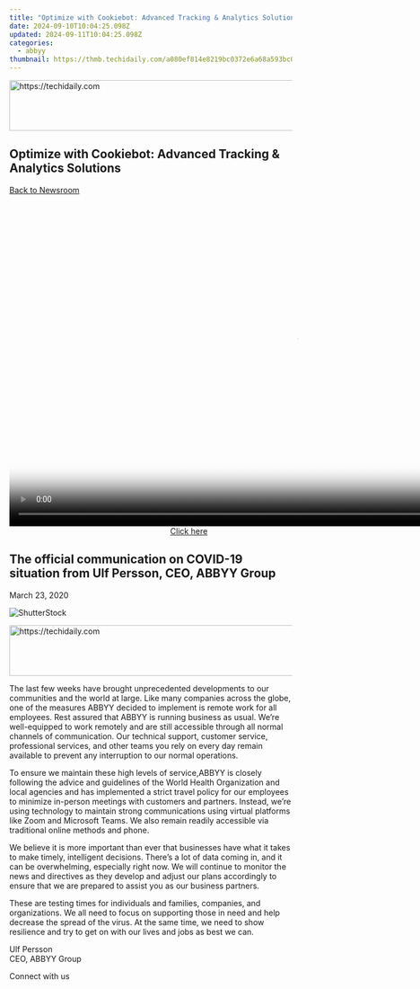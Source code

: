```yaml
---
title: "Optimize with Cookiebot: Advanced Tracking & Analytics Solutions"
date: 2024-09-10T10:04:25.098Z
updated: 2024-09-11T10:04:25.098Z
categories:
  - abbyy
thumbnail: https://thmb.techidaily.com/a080ef814e8219bc0372e6a68a593bc00b4cb1212abb381c555dc4e79829ce23.jpg
---
```






<!-- affiliate ads begin -->
<a href="https://bluettius.sjv.io/c/5597632/2139111/17108" target="_top" id="2139111">
  <img src="//a.impactradius-go.com/display-ad/17108-2139111" border="0" alt="https://techidaily.com" width="728" height="90"/>
</a>
<img height="0" width="0" src="https://bluettius.sjv.io/i/5597632/2139111/17108" style="position:absolute;visibility:hidden;" border="0" />
<!-- affiliate ads end -->




## Optimize with Cookiebot: Advanced Tracking & Analytics Solutions

[Back to Newsroom](https://tools.techidaily.com/abbyy/products/)





<!-- affiliate ads begin -->
<span id="1444782">
					<video width="1024" height="576" style="cursor:pointer"
           poster="//a.impactradius-go.com/display-clicktoplayimage/1444782.png"
           onclick="if(!this.playClicked){this.play();this.setAttribute('controls',true);this.playClicked=true;}">
	   <source src="//a.impactradius-go.com/display-ad/14559-1444782">
	   <img src="//a.impactradius-go.com/display-clicktoplayimage/1444782.png" style="border: none; height: 100%; width: 100%; object-fit: contain">
	</video>
	<div style="width:640px;text-align:center"><a href="javascript:window.open(decodeURIComponent('https%3A%2F%2Fpropmoneyinc.pxf.io%2Fc%2F5597632%2F1444782%2F14559'), '_blank');void(0);">Click here</a></div>
</span>
<img height="0" width="0" src="https://imp.pxf.io/i/5597632/1444782/14559" style="position:absolute;visibility:hidden;" border="0" />
<!-- affiliate ads end -->




## The official communication on COVID-19 situation from Ulf Persson, CEO, ABBYY Group

March 23, 2020

![ShutterStock](https://content.abbyy.com/-/media/project/abbyy/abbyy/branchtemplates/shutterstock_1272462163_1296-x-729.jpg?h=729&iar=0&w=1296)





<!-- affiliate ads begin -->
<a href="https://appsumo.8odi.net/c/5597632/2123727/7443" target="_top" id="2123727">
  <img src="//a.impactradius-go.com/display-ad/7443-2123727" border="0" alt="https://techidaily.com" width="728" height="90"/>
</a>
<img height="0" width="0" src="https://appsumo.8odi.net/i/5597632/2123727/7443" style="position:absolute;visibility:hidden;" border="0" />
<!-- affiliate ads end -->




The last few weeks have brought unprecedented developments to our communities and the world at large. Like many companies across the globe, one of the measures ABBYY decided to implement is remote work for all employees. Rest assured that ABBYY is running business as usual. We’re well-equipped to work remotely and are still accessible through all normal channels of communication. Our technical support, customer service, professional services, and other teams you rely on every day remain available to prevent any interruption to our normal operations.

To ensure we maintain these high levels of service,ABBYY is closely following the advice and guidelines of the World Health Organization and local agencies and has implemented a strict travel policy for our employees to minimize in-person meetings with customers and partners. Instead, we’re using technology to maintain strong communications using virtual platforms like Zoom and Microsoft Teams. We also remain readily accessible via traditional online methods and phone.

We believe it is more important than ever that businesses have what it takes to make timely, intelligent decisions. There’s a lot of data coming in, and it can be overwhelming, especially right now. We will continue to monitor the news and directives as they develop and adjust our plans accordingly to ensure that we are prepared to assist you as our business partners.

These are testing times for individuals and families, companies, and organizations. We all need to focus on supporting those in need and help decrease the spread of the virus. At the same time, we need to show resilience and try to get on with our lives and jobs as best we can.

Ulf Persson  
CEO, ABBYY Group

Connect with us

<ins class="adsbygoogle"
     style="display:block"
     data-ad-format="autorelaxed"
     data-ad-client="ca-pub-7571918770474297"
     data-ad-slot="1223367746"></ins>



<ins class="adsbygoogle"
     style="display:block"
     data-ad-client="ca-pub-7571918770474297"
     data-ad-slot="8358498916"
     data-ad-format="auto"
     data-full-width-responsive="true"></ins>


